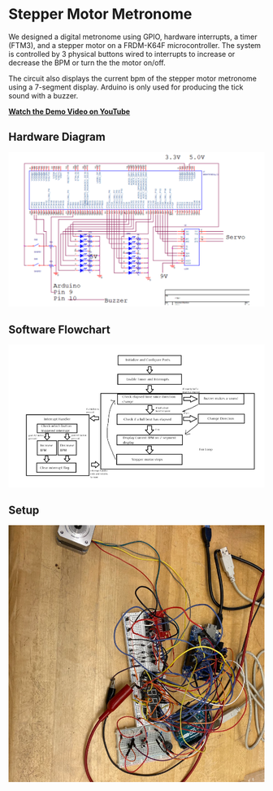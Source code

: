 # Stepper Motor Metronome

We designed a digital metronome using GPIO, hardware interrupts, a timer (FTM3), and a stepper motor on a FRDM-K64F microcontroller. The system is controlled by 3 physical buttons wired to interrupts to increase
or decrease the BPM or turn the the motor on/off. 

The circuit also displays the current bpm of the stepper motor metronome using a 7-segment display. 
Arduino is only used for producing the tick sound with a buzzer. 

**[Watch the Demo Video on YouTube](https://youtu.be/edP20gJBEIU)**

## Hardware Diagram

![hardware diagram](block%20diagram.png)

## Software Flowchart

![software flowchart](software%20flowchart.png)

## Setup

![setup](setup.png)
